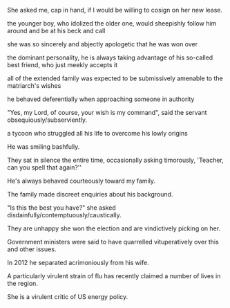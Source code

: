 She asked me, cap in hand, if I would be willing to cosign on her new lease.

the younger boy, who idolized the older one, would sheepishly follow him around and be at his beck and call

she was so sincerely and abjectly apologetic that he was won over

the dominant personality, he is always taking advantage of his so-called best friend, who just meekly accepts it

all of the extended family was expected to be submissively amenable to the matriarch's wishes

he behaved deferentially when approaching someone in authority

"Yes, my Lord, of course, your wish is my command", said the servant obsequiously/subserviently.

a tycoon who struggled all his life to overcome his lowly origins

He was smiling bashfully.

They sat in silence the entire time, occasionally asking timorously, 'Teacher, can you spell that again?''

He's always behaved courteously toward my family.

The family made discreet enquiries about his background.

"Is this the best you have?" she asked disdainfully/contemptuously/caustically.

They are unhappy she won the election and are vindictively picking on her.

Government ministers were said to have quarrelled vituperatively over this and other issues.

In 2012 he separated acrimoniously from his wife.

A particularly virulent strain of flu has recently claimed a number of lives in the region.

She is a virulent critic of US energy policy.
